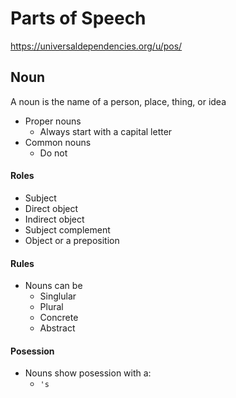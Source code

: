 # Parts of Speech

https://universaldependencies.org/u/pos/

## Noun

A noun is the name of a person, place, thing, or idea

* Proper nouns
  * Always start with a capital letter
* Common nouns
  * Do not

#### Roles

* Subject
* Direct object
* Indirect object
* Subject complement
* Object or a preposition

#### Rules

* Nouns can be
  * Singlular
  * Plural
  * Concrete
  * Abstract

#### Posession

* Nouns show posession with a:
  * `'s`
